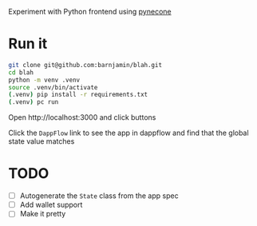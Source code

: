Experiment with Python frontend using [pynecone](https://pynecone.io/)

# Run it

```bash
git clone git@github.com:barnjamin/blah.git
cd blah
python -m venv .venv
source .venv/bin/activate
(.venv) pip install -r requirements.txt
(.venv) pc run
```

Open http://localhost:3000 and click buttons

Click the `DappFlow` link to see the app in dappflow and find that the global state value matches 

# TODO

- [ ] Autogenerate the `State` class from the app spec
- [ ] Add wallet support
- [ ] Make it pretty
